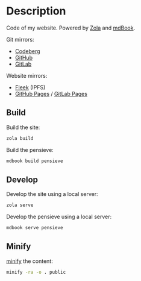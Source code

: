 # Description

Code of my website. Powered by [Zola](https://www.getzola.org) and [mdBook](https://rust-lang.github.io/mdBook).

Git mirrors:
- [Codeberg](https://codeberg.org/paveloom/pages)
- [GitHub](https://github.com/Paveloom/paveloom.github.io)
- [GitLab](https://gitlab.com/paveloom-g/personal/site)

Website mirrors:
- [Fleek](https://paveloom.on.fleek.co) (IPFS)
- [GitHub Pages](https://paveloom.github.io) / [GitLab Pages](https://paveloom-g.gitlab.io/personal/site)

## Build

Build the site:

```bash
zola build
```

Build the pensieve:

```bash
mdbook build pensieve
```

## Develop

Develop the site using a local server:

```bash
zola serve
```

Develop the pensieve using a local server:

```bash
mdbook serve pensieve
```

## Minify

[minify](https://github.com/tdewolff/minify) the content:

```bash
minify -ra -o . public
```
